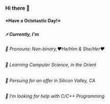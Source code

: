### Hi there 👋
#### ⭐Have a Octotastic Day!⭐
##### ⚡ Currently, I'm
###### 🌈 Pronouns: Non-binary,❤️He/Him & She/Her❤️
###### 🌱 Learning Computer Science, in the Orient
###### 🔭 Persuing for an offer in Silicon Valley, CA
###### 🤔 I’m looking for help with C/C++ Programming 


<!--
**LiAuTraver/LiAuTraver** is a ✨ _special_ ✨ repository because its `README.md` (this file) appears on your GitHub profile.

Here are some ideas to get you started:

- 🔭 I’m currently working on ...
- 🌱 I’m currently learning ...
- 👯 I’m looking to collaborate on ...
- 🤔 I’m looking for help with ...
- 💬 Ask me about ...
- 📫 How to reach me: ...
- 😄 Pronouns: ...
- ⚡ Fun fact: ...
-->
